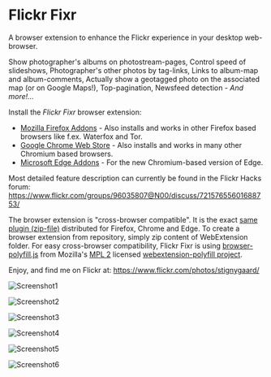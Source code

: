 # Flickr Fixr

A browser extension to enhance the Flickr experience in your desktop web-browser.

Show photographer's albums on photostream-pages, Control speed of slideshows, Photographer's other photos by tag-links,
Links to album-map and album-comments, Actually show a geotagged photo on the associated map (or on Google Maps!),
Top-pagination, Newsfeed detection - _And more!..._

Install the _Flickr Fixr_ browser extension:
* [Mozilla Firefox Addons](https://addons.mozilla.org/addon/flickr-fixr?src=external-github) -
 Also installs and works in other Firefox based browsers like f.ex. Waterfox and Tor.  
* [Google Chrome Web Store](https://chrome.google.com/webstore/detail/flickr-fixr/ledhkkpililplmmfcfnhkgifmcnboonb) -
 Also installs and works in many other Chromium based browsers.
* [Microsoft Edge Addons](https://microsoftedge.microsoft.com/addons/detail/ieinimkepkfmmpeakdgnoikimokffneh) -
 For the new Chromium-based version of Edge.

Most detailed feature description can currently be found in the Flickr Hacks forum:
https://www.flickr.com/groups/96035807@N00/discuss/72157655601688753/

The browser extension is "cross-browser compatible". It is the exact
[same plugin (zip-file)](https://github.com/StigNygaard/Stigs_Flickr_Fixr/releases) distributed for Firefox,
Chrome and Edge. To create a browser extension from repository, simply zip content of WebExtension folder.
For easy cross-browser compatibility, Flickr Fixr is using
[browser-polyfill.js](https://github.com/StigNygaard/Stigs_Flickr_Fixr/tree/master/WebExtension/lib/mozilla) from
Mozilla's [MPL 2](https://raw.githubusercontent.com/StigNygaard/Stigs_Flickr_Fixr/master/WebExtension/lib/mozilla/LICENSE)
licensed [webextension-polyfill project](https://github.com/mozilla/webextension-polyfill).

Enjoy, and find me on Flickr at: https://www.flickr.com/photos/stignygaard/

![Screenshot1](https://farm5.staticflickr.com/4849/32276158568_9d9850ba00_z.jpg)
 
![Screenshot2](https://farm1.staticflickr.com/647/20735265579_4b5438534d_z.jpg)
 
![Screenshot3](https://c2.staticflickr.com/6/5792/23292293241_0ac027074b_z.jpg)
 
![Screenshot4](https://c2.staticflickr.com/2/1464/24542608253_4668534b77_z.jpg)
 
![Screenshot5](https://c1.staticflickr.com/5/4323/35889673300_b36f445f4b_z.jpg)

![Screenshot6](https://live.staticflickr.com/65535/51838054391_d30fa02d99_z.jpg)
